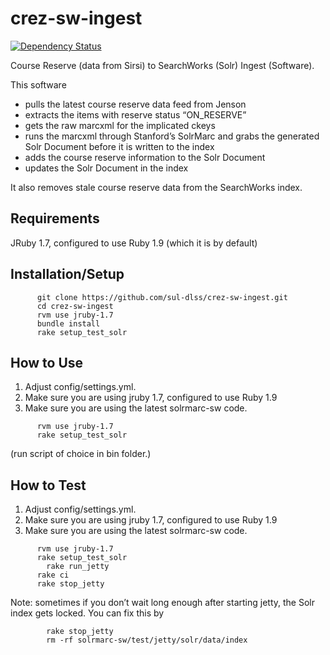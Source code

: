 crez-sw-ingest
==============

[![Dependency Status](https://gemnasium.com/badges/github.com/sul-dlss/crez-sw-ingest.svg)](https://gemnasium.com/github.com/sul-dlss/crez-sw-ingest)

Course Reserve (data from Sirsi) to SearchWorks (Solr) Ingest (Software).

This software

- pulls the latest course reserve data feed from Jenson
- extracts the items with reserve status “ON\_RESERVE”
- gets the raw marcxml for the implicated ckeys
- runs the marcxml through Stanford’s SolrMarc and grabs the generated Solr Document before it is written to the index
- adds the course reserve information to the Solr Document
- updates the Solr Document in the index

It also removes stale course reserve data from the SearchWorks index.

Requirements
------------

JRuby 1.7, configured to use Ruby 1.9 (which it is by default)

Installation/Setup
------------------

```
      git clone https://github.com/sul-dlss/crez-sw-ingest.git
      cd crez-sw-ingest
      rvm use jruby-1.7
      bundle install
      rake setup_test_solr
```

How to Use
----------

1. Adjust config/settings.yml.
2. Make sure you are using jruby 1.7, configured to use Ruby 1.9
3. Make sure you are using the latest solrmarc-sw code.

```
      rvm use jruby-1.7
      rake setup_test_solr
```

(run script of choice in bin folder.)

How to Test
-----------

1. Adjust config/settings.yml.
2. Make sure you are using jruby 1.7, configured to use Ruby 1.9
3. Make sure you are using the latest solrmarc-sw code.

```
      rvm use jruby-1.7
      rake setup_test_solr
        rake run_jetty
      rake ci
      rake stop_jetty
```

Note: sometimes if you don’t wait long enough after starting jetty, the Solr index gets locked.
You can fix this by

```
        rake stop_jetty
        rm -rf solrmarc-sw/test/jetty/solr/data/index
```
